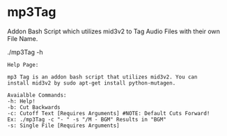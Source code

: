 # mp3Tag
Addon Bash Script which utilizes mid3v2 to Tag Audio Files with their own File Name.

./mp3Tag -h

	Help Page:
	
	mp3 Tag is an addon bash script that utilizes mid3v2. You can
	install mid3v2 by sudo apt-get install python-mutagen.

	Avaialble Commands:
	-h: Help!
	-b: Cut Backwards
	-c: Cutoff Text [Requires Arguments] #NOTE: Default Cuts Forward!
	Ex: ./mp3Tag -c "- " -s "/M - BGM" Results in "BGM"
	-s: Single File [Requires Arguments]
